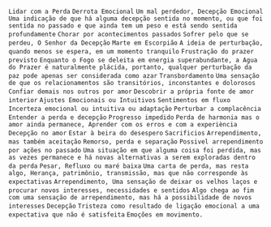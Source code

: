 `Lidar com a Perda` `Derrota Emocional` `Um mal perdedor, Decepção Emocional` `Uma indicação de que há alguma decepção sentida no momento, ou que foi sentida no passado e que ainda tem um peso e está sendo sentida profundamente` `Chorar por acontecimentos passados` `Sofrer pelo que se perdeu, O Senhor da Decepção` `Marte em Escorpião` `A ideia de perturbação, quando menos se espera, em um momento tranquilo` `Frustração do prazer previsto` `Enquanto o Fogo se deleita em energia superabundante, a Agua do Prazer é naturalmente plácida, portanto, qualquer perturbação da paz pode apenas ser considerada como azar` `Transbordamento` `Uma sensação de que os relacionamentos são transitórios, inconstantes e dolorosos` `Confiar demais nos outros por amor` `Descobrir a própria fonte de amor interior` `Ajustes Emocionais ou Intuitivos` `Sentimentos em fluxo` `Incerteza emocional ou intuitiva ou adaptação` `Perturbar a complacência` `Entender a perda e decepção` `Progresso impedido` `Perda de harmonia mas o amor ainda permanece, Aprender com os erros e com a experiència` `Decepção no amor` `Estar à beira do desespero` `Sacrificios` `Arrependimento, mas também aceitação` `Remorso, perda e separação` `Possivel arrependimento por ações no passado` `Uma situação em que alguma coisa foi perdida, mas as vezes permanece e há novas alternativas a serem exploradas dentro da perda` `Pesar, Refluxo ou maré baixa` `Uma carta de perda, mas resta algo, Herança, patrimônio, transmissão, mas que não corresponde às expectativas` `Arrependimento, Uma sensação de deixar os velhos laços e procurar novos interesses, necessidades e sentidos` `Algo chega ao fim com uma sensação de arrependimento, mas há a possibilidade de novos interesses` `Decepção` `Tristeza como resultado de ligação emocional a uma expectativa que não é satisfeita` `Emoções em movimento.`  